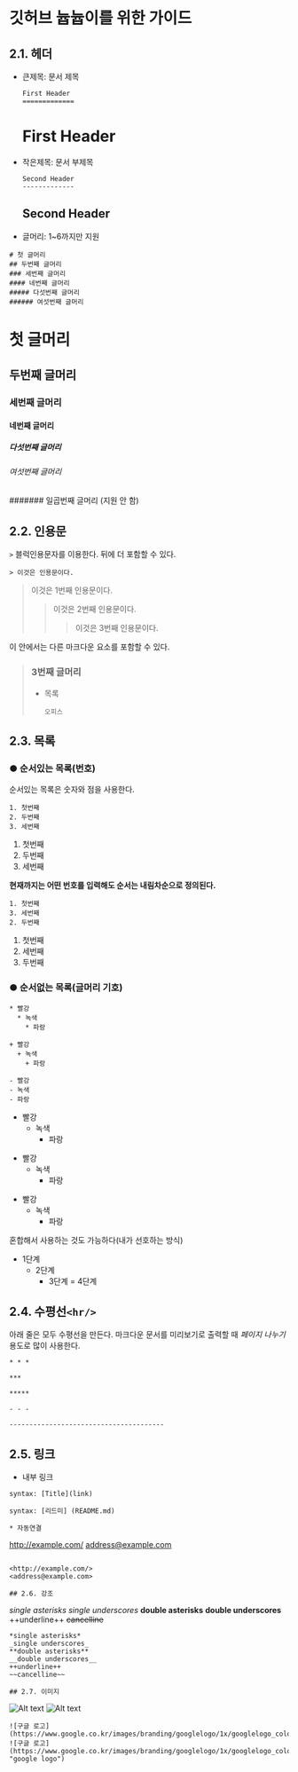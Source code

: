 # 깃허브 늅늅이를 위한 가이드

## 2.1. 헤더
* 큰제목: 문서 제목
    ```
    First Header
    =============
    ```
    First Header
    =============

* 작은제목: 문서 부제목
    ```
    Second Header 
    -------------
    ```
    Second Header
    -------------

* 글머리: 1~6까지만 지원
```
# 첫 글머리
## 두번째 글머리
### 세번째 글머리
#### 네번째 글머리
##### 다섯번째 글머리
###### 여섯번째 글머리
```
# 첫 글머리
## 두번째 글머리
### 세번째 글머리
#### 네번째 글머리
##### 다섯번째 글머리
###### 여섯번째 글머리
####### 일곱번째 글머리 (지원 안 함)

## 2.2. 인용문
 ```>``` 블럭인용문자를 이용한다. 뒤에 더 포함할 수 있다.
```
> 이것은 인용문이다.
```
> 이것은 1번째 인용문이다.
>	> 이것은 2번째 인용문이다.	
>	>	> 이것은 3번째 인용문이다.

이 안에서는 다른 마크다운 요소를 포함할 수 있다.
> ### 3번째 글머리
> * 목록
>	```
>	오피스
>	```

## 2.3. 목록
### ● 순서있는 목록(번호)
순서있는 목록은 숫자와 점을 사용한다.
```
1. 첫번째
2. 두번째
3. 세번째
```
1. 첫번째
2. 두번째
3. 세번째

**현재까지는 어떤 번호를 입력해도 순서는 내림차순으로 정의된다.**
```
1. 첫번째
3. 세번째
2. 두번째
```
1. 첫번째
3. 세번째
2. 두번째


### ● 순서없는 목록(글머리 기호)
```
* 빨강
  * 녹색
    * 파랑

+ 빨강
  + 녹색
    + 파랑

- 빨강
- 녹색
- 파랑
```
* 빨강
  * 녹색
    * 파랑

+ 빨강
  + 녹색
    + 파랑

- 빨강
  - 녹색
    - 파랑

혼합해서 사용하는 것도 가능하다(내가 선호하는 방식)
* 1단계
	- 2단계
    	+ 3단계
			= 4단계


## 2.4. 수평선```<hr/>```
아래 줄은 모두 수평선을 만든다. 마크다운 문서를 미리보기로 출력할 때 *페이지 나누기* 용도로 많이 사용한다.
```
* * *

***

*****

- - -

---------------------------------------
```


## 2.5. 링크

* 내부 링크
```
syntax: [Title](link)

syntax: [리드미] (README.md)

* 자동연결
```
<http://example.com/>
<address@example.com>
```

<http://example.com/>
<address@example.com>

## 2.6. 강조
```
*single asterisks*
_single underscores_
**double asterisks**
__double underscores__
++underline++
~~cancelline~~
```
*single asterisks*
_single underscores_
**double asterisks**
__double underscores__
++underline++
~~cancelline~~

## 2.7. 이미지
```
![Alt text](/path/to/img.jpg)
![Alt text](/path/to/img.jpg "Optional title")
```
![구글 로고](https://www.google.co.kr/images/branding/googlelogo/1x/googlelogo_color_272x92dp.png)
![구글 로고](https://www.google.co.kr/images/branding/googlelogo/1x/googlelogo_color_272x92dp.png "google logo")
